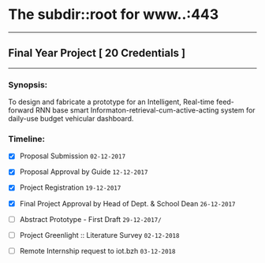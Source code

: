 # The subdir::root for www..:443

---

## Final Year Project [ 20 Credentials ]

---

### Synopsis:

To design and fabricate a prototype for an Intelligent, Real-time feed-forward RNN base smart Informaton-retrieval-cum-active-acting system for daily-use budget vehicular dashboard.


### Timeline:

 - [x] Proposal Submission
 `02-12-2017`

 - [x] Proposal Approval by Guide
 `12-12-2017`

 - [x] Project Registration
 `19-12-2017`

 - [x] Final Project Approval by Head of Dept. & School Dean
 `26-12-2017`

 - [ ] Abstract Prototype - First Draft
 `29-12-2017/`

 - [ ] Project Greenlight :: Literature Survey
 `02-12-2018`

 - [ ] Remote Internship request to iot.bzh
 `03-12-2018`
 
 
 
